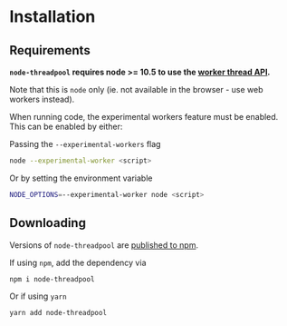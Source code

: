 # Installation

## Requirements

**`node-threadpool` requires node >= 10.5 to use the [worker thread API](https://nodejs.org/api/worker_threads.html).**

Note that this is `node` only (ie. not available in the browser - use web workers instead).

When running code, the experimental workers feature must be enabled. This can be enabled by either:

Passing the `--experimental-workers` flag

```sh
node --experimental-worker <script>
```

Or by setting the environment variable

```bash
NODE_OPTIONS=--experimental-worker node <script>
```

## Downloading

Versions of `node-threadpool` are [published to npm](https://npmjs.com/package/node-threadpool).

If using `npm`, add the dependency via

```bash
npm i node-threadpool
```

Or if using `yarn`

```bash
yarn add node-threadpool
```
